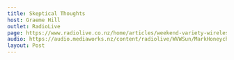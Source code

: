 ```yaml
---
title: Skeptical Thoughts
host: Graeme Hill
outlet: RadioLive
page: https://www.radiolive.co.nz/home/articles/weekend-variety-wireless/2018/04/skeptical-thoughts--diet-pills---life-expectancy.html
audio: https://audio.mediaworks.nz/content/radiolive/WVWSun/MarkHoneychurch08_04_18.mp3
layout: Post
---
```


<page-radio />
